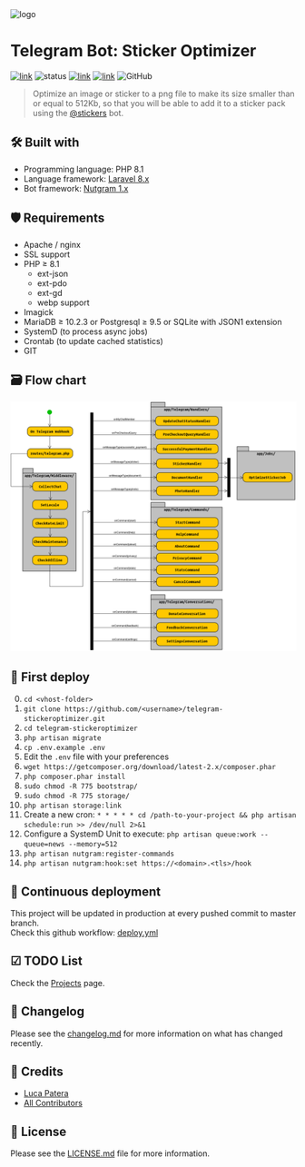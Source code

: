 <img src="https://i.imgur.com/6Wi7eHS.png" alt="logo"/>

# Telegram Bot: Sticker Optimizer

[![link](https://img.shields.io/badge/bot-%40newstickeroptimizerbot-blue)](https://t.me/newstickeroptimizerbot)
![status](https://img.shields.io/badge/status-online-green)
[![link](https://img.shields.io/badge/news-%40LKS93C-blue)](https://t.me/LKS93C)
[![link](https://img.shields.io/badge/support-%40Lukasss93Support-orange)](https://t.me/Lukasss93Support)
![GitHub](https://img.shields.io/github/license/Lukasss93/telegram-stickeroptimizer)

> Optimize an image or sticker to a png file to make its size smaller than or equal to 512Kb,
> so that you will be able to add it to a sticker pack using the [@stickers](https://t.me/stickers) bot.

## 🛠 Built with

- Programming language: PHP 8.1
- Language framework: [Laravel 8.x](https://github.com/laravel/laravel)
- Bot framework: [Nutgram 1.x](https://github.com/SergiX44/Nutgram)

## 🛡 Requirements

- Apache / nginx
- SSL support
- PHP ≥ 8.1
    - ext-json
    - ext-pdo
    - ext-gd
    - webp support
- Imagick
- MariaDB ≥ 10.2.3 or Postgresql ≥ 9.5 or SQLite with JSON1 extension
- SystemD (to process async jobs)
- Crontab (to update cached statistics)
- GIT

## 🗃️ Flow chart
![flow](.assets/flow/flow.png)

## 🚀 First deploy

0. `cd <vhost-folder>`
1. `git clone https://github.com/<username>/telegram-stickeroptimizer.git`
2. `cd telegram-stickeroptimizer`
3. `php artisan migrate`
4. `cp .env.example .env`
5. Edit the `.env` file with your preferences
6. `wget https://getcomposer.org/download/latest-2.x/composer.phar`
7. `php composer.phar install`
8. `sudo chmod -R 775 bootstrap/`
9. `sudo chmod -R 775 storage/`
10. `php artisan storage:link`
11. Create a new cron: `* * * * * cd /path-to-your-project && php artisan schedule:run >> /dev/null 2>&1`
12. Configure a SystemD Unit to execute: `php artisan queue:work --queue=news --memory=512`
13. `php artisan nutgram:register-commands`
14. `php artisan nutgram:hook:set https://<domain>.<tls>/hook`

## 🌠 Continuous deployment
This project will be updated in production at every pushed commit to master branch.<br>
Check this github workflow: [deploy.yml](.github/workflows/deploy.yml)

## ☑ TODO List
Check the [Projects](https://github.com/Lukasss93/telegram-stickeroptimizer/projects/2) page.

## 📃 Changelog
Please see the [changelog.md](changelog.md) for more information on what has changed recently.

## 🏅 Credits
- [Luca Patera](https://github.com/Lukasss93)
- [All Contributors](https://github.com/Lukasss93/telegram-stickeroptimizer/contributors)

## 📖 License
Please see the [LICENSE.md](LICENSE.md) file for more information.
